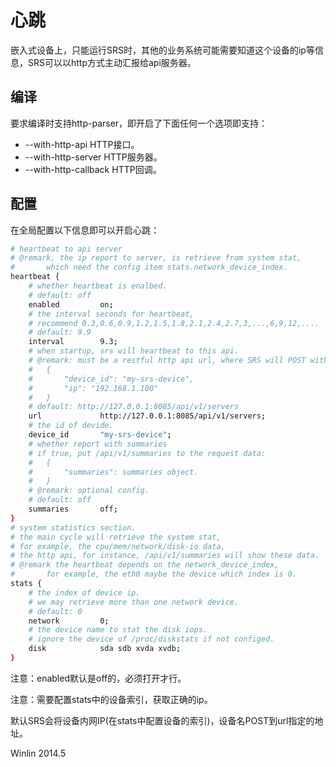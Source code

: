 # 心跳

嵌入式设备上，只能运行SRS时，其他的业务系统可能需要知道这个设备的ip等信息，SRS可以以http方式主动汇报给api服务器。

## 编译

要求编译时支持http-parser，即开启了下面任何一个选项即支持：
* --with-http-api HTTP接口。
* --with-http-server HTTP服务器。
* --with-http-callback HTTP回调。

## 配置

在全局配置以下信息即可以开启心跳：
```bash
# heartbeat to api server
# @remark, the ip report to server, is retrieve from system stat,
#       which need the config item stats.network_device_index.
heartbeat {
    # whether heartbeat is enalbed.
    # default: off
    enabled         on;
    # the interval seconds for heartbeat,
    # recommend 0.3,0.6,0.9,1.2,1.5,1.8,2.1,2.4,2.7,3,...,6,9,12,....
    # default: 9.9
    interval        9.3;
    # when startup, srs will heartbeat to this api.
    # @remark: must be a restful http api url, where SRS will POST with following data:
    #   {
    #       "device_id": "my-srs-device",
    #       "ip": "192.168.1.100"
    #   }
    # default: http://127.0.0.1:8085/api/v1/servers
    url             http://127.0.0.1:8085/api/v1/servers;
    # the id of devide.
    device_id       "my-srs-device";
    # whether report with summaries
    # if true, put /api/v1/summaries to the request data:
    #   {
    #       "summaries": summaries object.
    #   }
    # @remark: optional config.
    # default: off
    summaries       off;
}
# system statistics section.
# the main cycle will retrieve the system stat,
# for example, the cpu/mem/network/disk-io data,
# the http api, for instance, /api/v1/summaries will show these data.
# @remark the heartbeat depends on the network_device_index,
#       for example, the eth0 maybe the device which index is 0.
stats {
    # the index of device ip.
    # we may retrieve more than one network device.
    # default: 0
    network         0;
    # the device name to stat the disk iops.
    # ignore the device of /proc/diskstats if not configed.
    disk            sda sdb xvda xvdb;
}
```

注意：enabled默认是off的，必须打开才行。

注意：需要配置stats中的设备索引，获取正确的ip。

默认SRS会将设备内网IP(在stats中配置设备的索引)，设备名POST到url指定的地址。

Winlin 2014.5